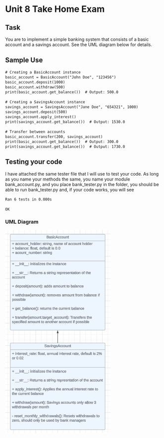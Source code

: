 # Unit 8 Take Home Exam

## Task

You are to implement a simple banking system that consists of a basic account and a savings account. See the UML diagram below for details.

## Sample Use
```
# Creating a BasicAccount instance
basic_account = BasicAccount("John Doe", "123456")
basic_account.deposit(1000)
basic_account.withdraw(500)
print(basic_account.get_balance())  # Output: 500.0

# Creating a SavingsAccount instance
savings_account = SavingsAccount("Jane Doe", "654321", 1000)
savings_account.deposit(500)
savings_account.apply_interest()
print(savings_account.get_balance())  # Output: 1530.0

# Transfer between accounts
basic_account.transfer(200, savings_account)
print(basic_account.get_balance())  # Output: 300.0
print(savings_account.get_balance())  # Output: 1730.0
```
## Testing your code

I have attached the same tester file that I will use to test your code. As long as you name your methods the same, you name your module bank_account.py, and you place bank_tester.py in the folder, you should be able to run bank_tester.py and, if your code works, you will see
```
Ran 6 tests in 0.000s

OK
```
### UML Diagram

![UML Diagram](https://github.com/WLHS-Computer-Programming2/Unit-8/blob/main/Unit-8-Exam/Unit8_UML.PNG)
